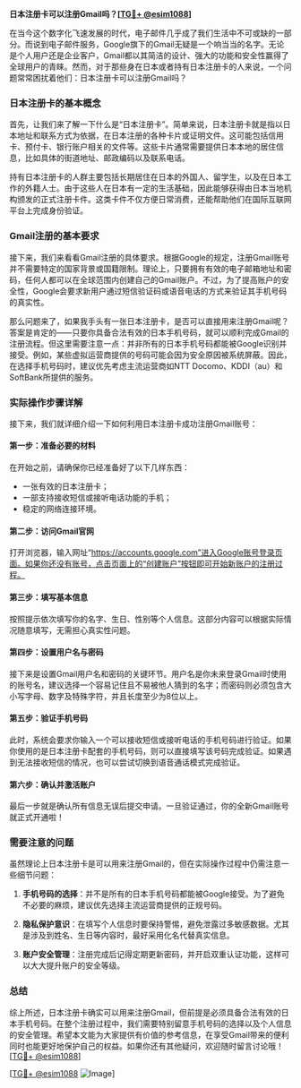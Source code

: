 **日本注册卡可以注册Gmail吗？[[TG💪+ @esim1088](https://t.me/s/esim1088)]**

在当今这个数字化飞速发展的时代，电子邮件几乎成了我们生活中不可或缺的一部分。而说到电子邮件服务，Google旗下的Gmail无疑是一个响当当的名字。无论是个人用户还是企业客户，Gmail都以其简洁的设计、强大的功能和安全性赢得了全球用户的青睐。然而，对于那些身在日本或者持有日本注册卡的人来说，一个问题常常困扰着他们：日本注册卡可以注册Gmail吗？

### 日本注册卡的基本概念

首先，让我们来了解一下什么是“日本注册卡”。简单来说，日本注册卡就是指以日本地址和联系方式为依据，在日本注册的各种卡片或证明文件。这可能包括信用卡、预付卡、银行账户相关的文件等。这些卡片通常需要提供日本本地的居住信息，比如具体的街道地址、邮政编码以及联系电话。

持有日本注册卡的人群主要包括长期居住在日本的外国人、留学生，以及在日本工作的外籍人士。由于这些人在日本有一定的生活基础，因此能够获得由日本当地机构颁发的正式注册卡件。这类卡件不仅方便日常消费，还能帮助他们在国际互联网平台上完成身份验证。

### Gmail注册的基本要求

接下来，我们来看看Gmail注册的具体要求。根据Google的规定，注册Gmail账号并不需要特定的国家背景或国籍限制。理论上，只要拥有有效的电子邮箱地址和密码，任何人都可以在全球范围内创建自己的Gmail账户。不过，为了提高账户的安全性，Google会要求新用户通过短信验证码或语音电话的方式来验证其手机号码的真实性。

那么问题来了，如果我手头有一张日本注册卡，是否可以直接用来注册Gmail呢？答案是肯定的——只要你具备合法有效的日本手机号码，就可以顺利完成Gmail的注册流程。但这里需要注意一点：并非所有的日本手机号码都能被Google识别并接受。例如，某些虚拟运营商提供的号码可能会因为安全原因被系统屏蔽。因此，在选择手机号码时，建议优先考虑主流运营商如NTT Docomo、KDDI（au）和SoftBank所提供的服务。

### 实际操作步骤详解

接下来，我们就详细介绍一下如何利用日本注册卡成功注册Gmail账号：

#### 第一步：准备必要的材料
在开始之前，请确保你已经准备好了以下几样东西：
- 一张有效的日本注册卡；
- 一部支持接收短信或接听电话功能的手机；
- 稳定的网络连接环境。

#### 第二步：访问Gmail官网
打开浏览器，输入网址“https://accounts.google.com”进入Google账号登录页面。如果你还没有账号，点击页面上的“创建账户”按钮即可开始新账户的注册过程。

#### 第三步：填写基本信息
按照提示依次填写你的名字、生日、性别等个人信息。这部分内容可以根据实际情况随意填写，无需担心真实性问题。

#### 第四步：设置用户名与密码
接下来是设置Gmail用户名和密码的关键环节。用户名是你未来登录Gmail时使用的账号名，建议选择一个容易记住且不易被他人猜到的名字；而密码则必须包含大小写字母、数字及特殊字符，并且长度至少为8位以上。

#### 第五步：验证手机号码
此时，系统会要求你输入一个可以接收短信或接听电话的手机号码进行验证。如果你使用的是日本注册卡配套的手机号码，则可以直接填写该号码完成验证。如果遇到无法接收短信的情况，也可以尝试切换到语音通话模式完成验证。

#### 第六步：确认并激活账户
最后一步就是确认所有信息无误后提交申请。一旦验证通过，你的全新Gmail账号就正式开通啦！

### 需要注意的问题

虽然理论上日本注册卡是可以用来注册Gmail的，但在实际操作过程中仍需注意一些细节问题：

1. **手机号码的选择**：并不是所有的日本手机号码都能被Google接受。为了避免不必要的麻烦，建议优先选择主流运营商提供的正规号码。
   
2. **隐私保护意识**：在填写个人信息时要保持警惕，避免泄露过多敏感数据。尤其是涉及到姓名、生日等内容时，最好采用化名代替真实信息。

3. **账户安全管理**：注册完成后记得定期更新密码，并开启双重认证功能，这样可以大大提升账户的安全等级。

### 总结

综上所述，日本注册卡确实可以用来注册Gmail，但前提是必须具备合法有效的日本手机号码。在整个注册过程中，我们需要特别留意手机号码的选择以及个人信息的安全管理。希望本文能为大家提供有价值的参考信息，在享受Gmail带来的便利同时也能更好地保护自己的权益。如果你还有其他疑问，欢迎随时留言讨论哦！[[TG💪+ @esim1088](https://t.me/s/esim1088)]

[[TG💪+ @esim1088](https://t.me/s/esim1088) ![Image](https://i.postimg.cc/4NQfJmqS/Snipaste-2025-05-13-00-14-12.png)]